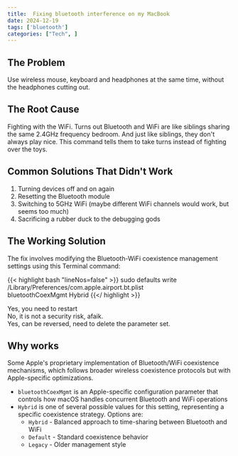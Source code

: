 ```yaml
--- 
title:  Fixing bluetooth interference on my MacBook
date: 2024-12-19
tags: ['bluetooth']
categories: ["Tech", ]
---
```



## The Problem
Use wireless mouse, keyboard and headphones at the same time, without the headphones cutting out.

## The Root Cause
Fighting with the WiFi. Turns out Bluetooth and WiFi are like siblings sharing the same 2.4GHz frequency bedroom. And just like siblings, they don't always play nice. This command tells them to take turns instead of fighting over the toys.

## Common Solutions That Didn't Work 
1. Turning devices off and on again
2. Resetting the Bluetooth module 
3. Switching to 5GHz WiFi (maybe different WiFi channels would work, but seems too much)
4. Sacrificing a rubber duck to the debugging gods


## The Working Solution
The fix involves modifying the Bluetooth-WiFi coexistence management settings using this Terminal command:

{{< highlight bash "lineNos=false" >}}
sudo defaults write /Library/Preferences/com.apple.airport.bt.plist \
  bluetoothCoexMgmt Hybrid
{{</ highlight >}}


Yes, you need to restart  
No, it is not a security risk, afaik.  
Yes, can be reversed, need to delete the parameter set.
 
## Why works
 Some Apple's proprietary implementation of Bluetooth/WiFi coexistence mechanisms, which follows broader wireless coexistence protocols but with Apple-specific optimizations. 
 - `bluetoothCoexMgmt` is an Apple-specific configuration parameter that controls how macOS handles concurrent Bluetooth and WiFi operations
 - `Hybrid` is one of several possible values for this setting, representing a specific coexistence strategy. Options are:
	- `Hybrid` - Balanced approach to time-sharing between Bluetooth and WiFi
	- `Default` - Standard coexistence behavior
	- `Legacy` - Older management style

